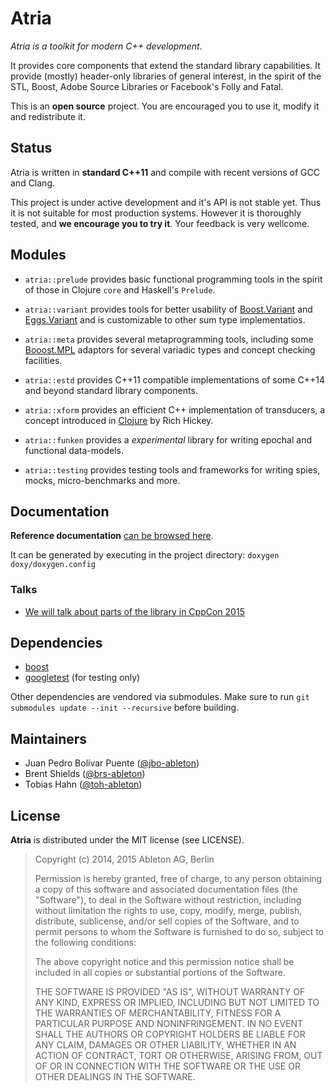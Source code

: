 Atria
=====

*Atria is a toolkit for modern C++ development*.

It provides core components that extend the standard library
capabilities.  It provide (mostly) header-only libraries of general
interest, in the spirit of the STL, Boost, Adobe Source Libraries or
Facebook's Folly and Fatal.

This is an **open source** project.  You are encouraged you to use it,
modify it and redistribute it.

Status
------

Atria is written in **standard C++11** and compile with recent
versions of GCC and Clang.

This project is under active development and it's API is not stable
yet.  Thus it is not suitable for most production systems.  However it
is thoroughly tested, and **we encourage you to try it**.  Your
feedback is very wellcome.

## Modules

* `atria::prelude` provides basic functional programming tools in the
  spirit of those in Clojure `core` and Haskell's `Prelude`.

* `atria::variant` provides tools for better usability of
  [Boost.Variant](http://www.boost.org/doc/libs/1_58_0/doc/html/variant.html)
  and [Eggs.Variant](http://eggs-cpp.github.io/variant/) and is
  customizable to other sum type implementatios.

* `atria::meta` provides several metaprogramming tools, including some
  [Booost.MPL](http://www.boost.org/doc/libs/1_59_0/libs/mpl/doc/index.html)
  adaptors for several variadic types and concept checking facilities.

* `atria::estd` provides C++11 compatible implementations of some
  C++14 and beyond standard library components.

* `atria::xform` provides an efficient C++ implementation of
  transducers, a concept introduced in
  [Clojure](http://blog.cognitect.com/blog/2014/8/6/transducers-are-coming)
  by Rich Hickey.

* `atria::funken` provides a *experimental* library for writing epochal
  and functional data-models.

* `atria::testing` provides testing tools and frameworks for writing
  spies, mocks, micro-benchmarks and more.

## Documentation

**Reference documentation**
[can be browsed here](http://abletonag.github.io/atria/reference).

It can be generated by executing in the project directory: `doxygen doxy/doxygen.config`

### Talks

- [We will talk about parts of the library in CppCon 2015](
http://cppcon2015.sched.org/event/ff8f576d5d0fe02bcc05fccfa56359a3)

## Dependencies

  - [boost](http://www.boost.org/doc/libs/1_59_0)
  - [googletest](https://chromium.googlesource.com/external/googletest) (for testing only)

Other dependencies are vendored via submodules.  Make sure to run `git
submodules update --init --recursive` before building.

## Maintainers

- Juan Pedro Bolívar Puente ([\@jbo-ableton](https://github.com/jbo-ableton))
- Brent Shields ([\@brs-ableton](https://github.com/brs-ableton))
- Tobias Hahn ([\@toh-ableton](https://github.com/toh-ableton))

License
-------

**Atria** is distributed under the MIT license (see LICENSE).

> Copyright (c) 2014, 2015 Ableton AG, Berlin
>
> Permission is hereby granted, free of charge, to any person obtaining a copy
> of this software and associated documentation files (the "Software"), to deal
> in the Software without restriction, including without limitation the rights
> to use, copy, modify, merge, publish, distribute, sublicense, and/or sell
> copies of the Software, and to permit persons to whom the Software is
> furnished to do so, subject to the following conditions:
>
> The above copyright notice and this permission notice shall be included in
> all copies or substantial portions of the Software.
>
> THE SOFTWARE IS PROVIDED "AS IS", WITHOUT WARRANTY OF ANY KIND, EXPRESS OR
> IMPLIED, INCLUDING BUT NOT LIMITED TO THE WARRANTIES OF MERCHANTABILITY,
> FITNESS FOR A PARTICULAR PURPOSE AND NONINFRINGEMENT. IN NO EVENT SHALL THE
> AUTHORS OR COPYRIGHT HOLDERS BE LIABLE FOR ANY CLAIM, DAMAGES OR OTHER
> LIABILITY, WHETHER IN AN ACTION OF CONTRACT, TORT OR OTHERWISE, ARISING FROM,
> OUT OF OR IN CONNECTION WITH THE SOFTWARE OR THE USE OR OTHER DEALINGS IN
> THE SOFTWARE.
